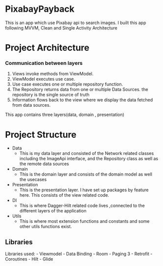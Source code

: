 # PixabayPayback
This is an app which use Pixabay api to search images. I built this app following MVVM, Clean and Single Activity Architecture


# Project Architecture
### Communication between layers
1. Views invoke methods from ViewModel.
2. ViewModel executes use case.
3. Use case executes one or multiple repository function.
4. The Repository returns data from one or multiple Data Sources. the repository is the single source of truth
5. Information flows back to the view where we display the data fetched from data sources.

This app contains three layers(data, domain , presentation)

# Project Structure
* Data
    * This is my data layer and consisted of the Network
    related classes including the ImageApi interface, and the Repository class as well as
    the remote data sources
* Domain
    * This is the domain layer and consists of the domain model as well the usecases
* Presentation
    * This is the presentation layer. I have set up packages by feature here. This consists of the view related code.
* DI
    * This is where Dagger-Hilt related code lives ,connected to the different layers of the application
* Utils
    * This is where most extension functions and constants and some other utils functions exist.

## Libraries

Libraries used:
    - Viewmodel
    - Data Binding
    - Room 
    - Paging 3
    - Retrofit
    - Coroutines
    - Hilt
    - Glide


